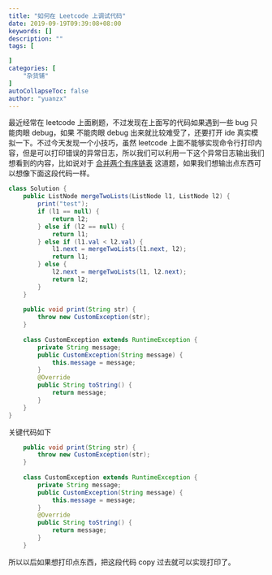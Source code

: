 ```yaml
---
title: "如何在 Leetcode 上调试代码"
date: 2019-09-19T09:39:08+08:00
keywords: []
description: ""
tags: [

]
categories: [
    "杂货铺"
]
autoCollapseToc: false
author: "yuanzx"
---
```


最近经常在 leetcode 上面刷题，不过发现在上面写的代码如果遇到一些 bug 只能肉眼 debug，如果 不能肉眼 debug 出来就比较难受了，还要打开 ide 真实模拟一下。不过今天发现一个小技巧，虽然 leetcode 上面不能够实现命令行打印内容，但是可以打印错误的异常日志，所以我们可以利用一下这个异常日志输出我们想看到的内容，比如说对于 [合并两个有序链表](https://leetcode-cn.com/problems/merge-two-sorted-lists/) 这道题，如果我们想输出点东西可以想像下面这段代码一样。

```java
class Solution {
    public ListNode mergeTwoLists(ListNode l1, ListNode l2) {
        print("test");
        if (l1 == null) {
            return l2;
        } else if (l2 == null) {
            return l1;
        } else if (l1.val < l2.val) {
            l1.next = mergeTwoLists(l1.next, l2);
            return l1;
        } else {
            l2.next = mergeTwoLists(l1, l2.next);
            return l2;
        } 
    }
    
    public void print(String str) {
        throw new CustomException(str);
    }
    
    class CustomException extends RuntimeException {
        private String message;
        public CustomException(String message) {
            this.message = message;
        }
        @Override
        public String toString() {
            return message;
        }
    }
}
```

关键代码如下

```java
    public void print(String str) {
        throw new CustomException(str);
    }
    
    class CustomException extends RuntimeException {
        private String message;
        public CustomException(String message) {
            this.message = message;
        }
        @Override
        public String toString() {
            return message;
        }
    }
```

所以以后如果想打印点东西，把这段代码 copy 过去就可以实现打印了。